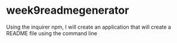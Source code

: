 # week9readmegenerator
Using the inquirer npm, I will create an application that will create a README file using the command line
